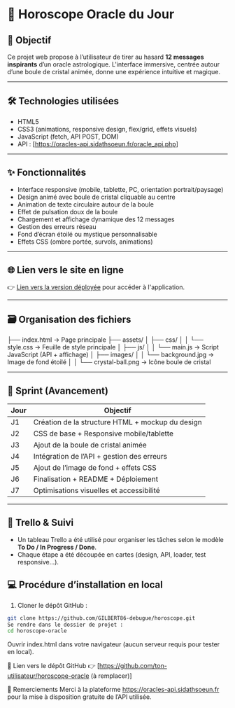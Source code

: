 # 🔮 Horoscope Oracle du Jour

## 🎯 Objectif

Ce projet web propose à l’utilisateur de tirer au hasard **12 messages inspirants** d’un oracle astrologique. L'interface immersive, centrée autour d’une boule de cristal animée, donne une expérience intuitive et magique.

---

## 🛠️ Technologies utilisées

- HTML5
- CSS3 (animations, responsive design, flex/grid, effets visuels)
- JavaScript (fetch, API POST, DOM)
- API : [https://oracles-api.sidathsoeun.fr/oracle_api.php]

---

## ✨ Fonctionnalités

- Interface responsive (mobile, tablette, PC, orientation portrait/paysage)
- Design animé avec boule de cristal cliquable au centre
- Animation de texte circulaire autour de la boule
- Effet de pulsation doux de la boule
- Chargement et affichage dynamique des 12 messages
- Gestion des erreurs réseau
- Fond d’écran étoilé ou mystique personnalisable
- Effets CSS (ombre portée, survols, animations)

---

## 🌐 Lien vers le site en ligne

👉 [Lien vers la version déployée](https://ecf1-humblot-gilbert.sidathsoeun.fr) pour accéder à l'application.

---

## 🗃️ Organisation des fichiers

├── index.html → Page principale
├── assets/
│ ├── css/
│ │ └── style.css → Feuille de style principale
│ ├── js/
│ │ └── main.js → Script JavaScript (API + affichage)
│ ├── images/
│ │ └── background.jpg → Image de fond étoilé
│ │ └── crystal-ball.png → Icône boule de cristal


---

## 🔄 Sprint (Avancement)

| Jour | Objectif |
|------|----------|
| J1   | Création de la structure HTML + mockup du design |
| J2   | CSS de base + Responsive mobile/tablette |
| J3   | Ajout de la boule de cristal animée |
| J4   | Intégration de l’API + gestion des erreurs |
| J5   | Ajout de l’image de fond + effets CSS |
| J6   | Finalisation + README + Déploiement |
| J7   | Optimisations visuelles et accessibilité |

---

## 📌 Trello & Suivi

- Un tableau Trello a été utilisé pour organiser les tâches selon le modèle **To Do / In Progress / Done**.
- Chaque étape a été découpée en cartes (design, API, loader, test responsive...).

## 💻 Procédure d’installation en local

1. Cloner le dépôt GitHub :
```bash
git clone https://github.com/GILBERT86-debugue/horoscope.git
Se rendre dans le dossier de projet :
cd horoscope-oracle
```

Ouvrir index.html dans votre navigateur (aucun serveur requis pour tester en local).


🔗 Lien vers le dépôt GitHub
👉 [https://github.com/ton-utilisateur/horoscope-oracle (à remplacer)]



🙏 Remerciements
Merci à la plateforme https://oracles-api.sidathsoeun.fr pour la mise à disposition gratuite de l’API utilisée.